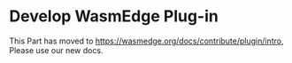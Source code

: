 # Develop WasmEdge Plug-in

This Part has moved to <https://wasmedge.org/docs/contribute/plugin/intro>, Please use our new docs.


